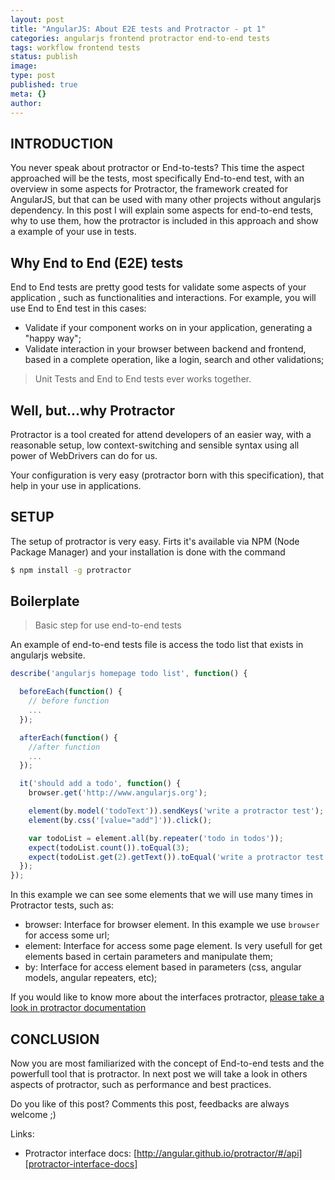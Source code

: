 ```yaml
---
layout: post
title: "AngularJS: About E2E tests and Protractor - pt 1"
categories: angularjs frontend protractor end-to-end tests
tags: workflow frontend tests
status: publish
image:
type: post
published: true
meta: {}
author:
---
```



## INTRODUCTION

You never speak about protractor or End-to-tests? This time the aspect approached will be the tests, most specifically End-to-end test, with an overview in some aspects for Protractor, the framework created for AngularJS, but that can be used with many other projects without angularjs dependency. In this post I will explain some aspects for end-to-end tests, why to use them, how the protractor is included in this approach and show a example of your use in tests.


## Why End to End (E2E) tests

End to End tests are pretty good tests for validate some aspects of your application , such as functionalities and interactions. For example, you will use End to End test in this cases:

- Validate if your component works on in your application, generating a "happy way";
- Validate interaction in your browser between backend and frontend, based in a complete operation, like a login, search and other validations;

> Unit Tests and End to End tests ever works together.


## Well, but...why Protractor

Protractor is a tool created for attend developers of an easier way, with a reasonable setup, low context-switching and sensible syntax using all power of WebDrivers can do for us.

Your configuration is very easy (protractor born with this specification), that help in your use in applications.

## SETUP

The setup of protractor is very easy. Firts it's available via NPM (Node Package Manager) and your installation is done with the command

```bash
$ npm install -g protractor
```


## Boilerplate

> Basic step for use end-to-end tests

An example of end-to-end tests file is access the todo list that exists in angularjs website.

```javascript
describe('angularjs homepage todo list', function() {

  beforeEach(function() {
    // before function
    ...
  });

  afterEach(function() {
    //after function
    ...
  });

  it('should add a todo', function() {
    browser.get('http://www.angularjs.org');

    element(by.model('todoText')).sendKeys('write a protractor test');
    element(by.css('[value="add"]')).click();

    var todoList = element.all(by.repeater('todo in todos'));
    expect(todoList.count()).toEqual(3);
    expect(todoList.get(2).getText()).toEqual('write a protractor test');
  });
});
```

In this example we can see some elements that we will use many times in Protractor tests, such as:

- browser: Interface for browser element. In this example we use `browser` for access some url;
- element: Interface for access some page element. Is very usefull for get elements based in certain parameters and manipulate them;
- by: Interface for access element based in parameters (css, angular models, angular repeaters, etc);

If you would like to know more about the interfaces protractor, [please take a look in protractor documentation][protractor-interface-docs]

## CONCLUSION

Now you are most familiarized with the concept of End-to-end tests and the powerfull tool that is protractor. In next post we will take a look in others aspects of protractor, such as performance and best practices.

Do you like of this post? Comments this post, feedbacks are always welcome ;)

Links:

* Protractor interface docs: [http://angular.github.io/protractor/#/api][protractor-interface-docs]

[protractor-interface-docs]: http://angular.github.io/protractor/#/api
